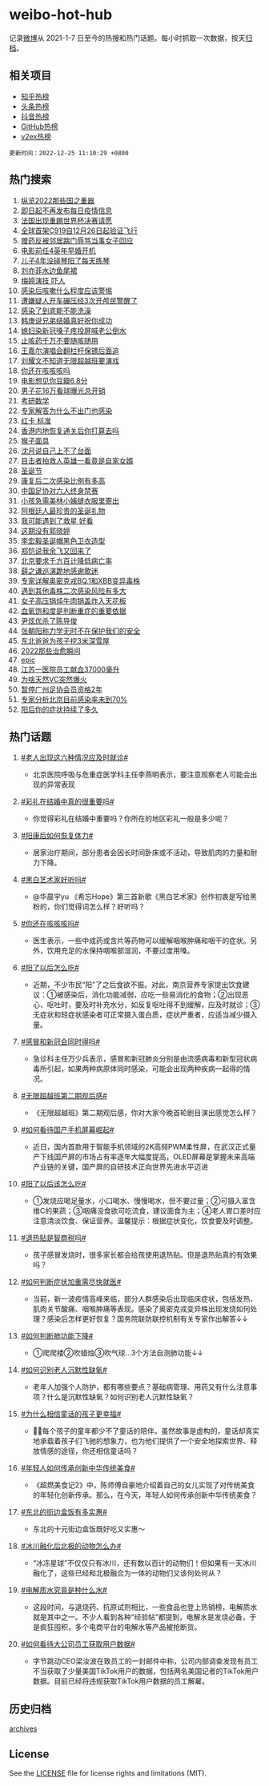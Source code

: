 # weibo-hot-hub

记录[微博](https://www.weibo.com)从 2021-1-7 日至今的热搜和热门话题。每小时抓取一次数据，按天[归档](archives)。

## 相关项目

- [知乎热榜](https://github.com/lonnyzhang423/zhihu-hot-hub)
- [头条热榜](https://github.com/lonnyzhang423/toutiao-hot-hub)
- [抖音热榜](https://github.com/lonnyzhang423/douyin-hot-hub)
- [GitHub热榜](https://github.com/lonnyzhang423/github-hot-hub)
- [v2ex热榜](https://github.com/lonnyzhang423/v2ex-hot-hub)


`更新时间：2022-12-25 11:10:29 +0800`

## 热门搜索

1. [纵览2022那些国之重器](https://m.weibo.cn/search?containerid=100103type%3D1%26t%3D10%26q%3D%23%E7%BA%B5%E8%A7%882022%E9%82%A3%E4%BA%9B%E5%9B%BD%E4%B9%8B%E9%87%8D%E5%99%A8%23&stream_entry_id=51&isnewpage=1&extparam=seat%3D1%26pos%3D0%26c_type%3D51%26filter_type%3Drealtimehot%26cate%3D10103%26dgr%3D0%26display_time%3D1671937822%26pre_seqid%3D1671937822688922129301&luicode=10000011&lfid=106003type%253D25%2526t%253D3%2526disable_hot%253D1%2526filter_type%253Drealtimehot)
1. [即日起不再发布每日疫情信息](https://m.weibo.cn/search?containerid=100103type%3D1%26t%3D10%26q%3D%23%E5%8D%B3%E6%97%A5%E8%B5%B7%E4%B8%8D%E5%86%8D%E5%8F%91%E5%B8%83%E6%AF%8F%E6%97%A5%E7%96%AB%E6%83%85%E4%BF%A1%E6%81%AF%23&stream_entry_id=31&isnewpage=1&extparam=seat%3D1%26pos%3D0%26band_rank%3D1%26flag%3D1%26dgr%3D0%26c_type%3D31%26stream_entry_id%3D31%26filter_type%3Drealtimehot%26cate%3D5001%26q%3D%2523%25E5%258D%25B3%25E6%2597%25A5%25E8%25B5%25B7%25E4%25B8%258D%25E5%2586%258D%25E5%258F%2591%25E5%25B8%2583%25E6%25AF%258F%25E6%2597%25A5%25E7%2596%25AB%25E6%2583%2585%25E4%25BF%25A1%25E6%2581%25AF%2523%26lcate%3D5001%26realpos%3D1%26display_time%3D1671937822%26pre_seqid%3D1671937822688922129301&luicode=10000011&lfid=106003type%253D25%2526t%253D3%2526disable_hot%253D1%2526filter_type%253Drealtimehot)
1. [法国出现重踢世界杯决赛请愿](https://m.weibo.cn/search?containerid=100103type%3D1%26t%3D10%26q%3D%23%E6%B3%95%E5%9B%BD%E5%87%BA%E7%8E%B0%E9%87%8D%E8%B8%A2%E4%B8%96%E7%95%8C%E6%9D%AF%E5%86%B3%E8%B5%9B%E8%AF%B7%E6%84%BF%23&stream_entry_id=31&isnewpage=1&extparam=seat%3D1%26pos%3D1%26band_rank%3D2%26flag%3D1%26dgr%3D0%26c_type%3D31%26stream_entry_id%3D31%26filter_type%3Drealtimehot%26cate%3D5001%26q%3D%2523%25E6%25B3%2595%25E5%259B%25BD%25E5%2587%25BA%25E7%258E%25B0%25E9%2587%258D%25E8%25B8%25A2%25E4%25B8%2596%25E7%2595%258C%25E6%259D%25AF%25E5%2586%25B3%25E8%25B5%259B%25E8%25AF%25B7%25E6%2584%25BF%2523%26lcate%3D5001%26realpos%3D2%26display_time%3D1671937822%26pre_seqid%3D1671937822688922129301&luicode=10000011&lfid=106003type%253D25%2526t%253D3%2526disable_hot%253D1%2526filter_type%253Drealtimehot)
1. [全球首架C919自12月26日起验证飞行](https://m.weibo.cn/search?containerid=100103type%3D1%26t%3D10%26q%3D%23%E5%85%A8%E7%90%83%E9%A6%96%E6%9E%B6C919%E8%87%AA12%E6%9C%8826%E6%97%A5%E8%B5%B7%E9%AA%8C%E8%AF%81%E9%A3%9E%E8%A1%8C%23&stream_entry_id=31&isnewpage=1&extparam=seat%3D1%26pos%3D2%26band_rank%3D3%26flag%3D0%26dgr%3D0%26c_type%3D31%26stream_entry_id%3D31%26filter_type%3Drealtimehot%26cate%3D5001%26q%3D%2523%25E5%2585%25A8%25E7%2590%2583%25E9%25A6%2596%25E6%259E%25B6C919%25E8%2587%25AA12%25E6%259C%258826%25E6%2597%25A5%25E8%25B5%25B7%25E9%25AA%258C%25E8%25AF%2581%25E9%25A3%259E%25E8%25A1%258C%2523%26lcate%3D5001%26realpos%3D3%26display_time%3D1671937822%26pre_seqid%3D1671937822688922129301&luicode=10000011&lfid=106003type%253D25%2526t%253D3%2526disable_hot%253D1%2526filter_type%253Drealtimehot)
1. [赠药反被邻居踹门辱骂当事女子回应](https://m.weibo.cn/search?containerid=100103type%3D1%26t%3D10%26q%3D%23%E8%B5%A0%E8%8D%AF%E5%8F%8D%E8%A2%AB%E9%82%BB%E5%B1%85%E8%B8%B9%E9%97%A8%E8%BE%B1%E9%AA%82%E5%BD%93%E4%BA%8B%E5%A5%B3%E5%AD%90%E5%9B%9E%E5%BA%94%23&stream_entry_id=31&isnewpage=1&extparam=seat%3D1%26pos%3D3%26band_rank%3D4%26flag%3D1%26dgr%3D0%26c_type%3D31%26stream_entry_id%3D31%26filter_type%3Drealtimehot%26cate%3D5001%26q%3D%2523%25E8%25B5%25A0%25E8%258D%25AF%25E5%258F%258D%25E8%25A2%25AB%25E9%2582%25BB%25E5%25B1%2585%25E8%25B8%25B9%25E9%2597%25A8%25E8%25BE%25B1%25E9%25AA%2582%25E5%25BD%2593%25E4%25BA%258B%25E5%25A5%25B3%25E5%25AD%2590%25E5%259B%259E%25E5%25BA%2594%2523%26lcate%3D5001%26realpos%3D4%26display_time%3D1671937822%26pre_seqid%3D1671937822688922129301&luicode=10000011&lfid=106003type%253D25%2526t%253D3%2526disable_hot%253D1%2526filter_type%253Drealtimehot)
1. [电影前任4英年早婚开机](https://m.weibo.cn/search?containerid=100103type%3D1%26t%3D10%26q%3D%23%E7%94%B5%E5%BD%B1%E5%89%8D%E4%BB%BB4%E8%8B%B1%E5%B9%B4%E6%97%A9%E5%A9%9A%E5%BC%80%E6%9C%BA%23&stream_entry_id=31&isnewpage=1&extparam=seat%3D1%26pos%3D4%26band_rank%3D5%26flag%3D1%26dgr%3D0%26c_type%3D31%26stream_entry_id%3D31%26filter_type%3Drealtimehot%26cate%3D5001%26q%3D%2523%25E7%2594%25B5%25E5%25BD%25B1%25E5%2589%258D%25E4%25BB%25BB4%25E8%258B%25B1%25E5%25B9%25B4%25E6%2597%25A9%25E5%25A9%259A%25E5%25BC%2580%25E6%259C%25BA%2523%26lcate%3D5001%26realpos%3D5%26display_time%3D1671937822%26pre_seqid%3D1671937822688922129301&luicode=10000011&lfid=106003type%253D25%2526t%253D3%2526disable_hot%253D1%2526filter_type%253Drealtimehot)
1. [儿子4年没碰琴阳了每天练琴](https://m.weibo.cn/search?containerid=100103type%3D1%26t%3D10%26q%3D%23%E5%84%BF%E5%AD%904%E5%B9%B4%E6%B2%A1%E7%A2%B0%E7%90%B4%E9%98%B3%E4%BA%86%E6%AF%8F%E5%A4%A9%E7%BB%83%E7%90%B4%23&stream_entry_id=31&isnewpage=1&extparam=seat%3D1%26pos%3D5%26band_rank%3D6%26flag%3D1%26dgr%3D0%26c_type%3D31%26stream_entry_id%3D31%26filter_type%3Drealtimehot%26cate%3D5001%26q%3D%2523%25E5%2584%25BF%25E5%25AD%25904%25E5%25B9%25B4%25E6%25B2%25A1%25E7%25A2%25B0%25E7%2590%25B4%25E9%2598%25B3%25E4%25BA%2586%25E6%25AF%258F%25E5%25A4%25A9%25E7%25BB%2583%25E7%2590%25B4%2523%26lcate%3D5001%26realpos%3D6%26display_time%3D1671937822%26pre_seqid%3D1671937822688922129301&luicode=10000011&lfid=106003type%253D25%2526t%253D3%2526disable_hot%253D1%2526filter_type%253Drealtimehot)
1. [刘亦菲水边鱼尾裙](https://m.weibo.cn/search?containerid=100103type%3D1%26t%3D10%26q%3D%23%E5%88%98%E4%BA%A6%E8%8F%B2%E6%B0%B4%E8%BE%B9%E9%B1%BC%E5%B0%BE%E8%A3%99%23&stream_entry_id=31&isnewpage=1&extparam=seat%3D1%26pos%3D6%26band_rank%3D7%26topic_ad%3D1%26dgr%3D0%26adid%3D176156%26c_type%3D31%26stream_entry_id%3D31%26filter_type%3Drealtimehot%26cate%3D5001%26q%3D%2523%25E5%2588%2598%25E4%25BA%25A6%25E8%258F%25B2%25E6%25B0%25B4%25E8%25BE%25B9%25E9%25B1%25BC%25E5%25B0%25BE%25E8%25A3%2599%2523%26lcate%3D5001%26display_time%3D1671937822%26pre_seqid%3D1671937822688922129301&luicode=10000011&lfid=106003type%253D25%2526t%253D3%2526disable_hot%253D1%2526filter_type%253Drealtimehot)
1. [梅婷演技 吓人](https://m.weibo.cn/search?containerid=100103type%3D1%26t%3D10%26q%3D%E6%A2%85%E5%A9%B7%E6%BC%94%E6%8A%80+%E5%90%93%E4%BA%BA&stream_entry_id=31&isnewpage=1&extparam=seat%3D1%26pos%3D7%26band_rank%3D7%26flag%3D0%26dgr%3D0%26c_type%3D31%26stream_entry_id%3D31%26filter_type%3Drealtimehot%26cate%3D5001%26q%3D%25E6%25A2%2585%25E5%25A9%25B7%25E6%25BC%2594%25E6%258A%2580%2520%25E5%2590%2593%25E4%25BA%25BA%26lcate%3D5001%26realpos%3D7%26display_time%3D1671937822%26pre_seqid%3D1671937822688922129301&luicode=10000011&lfid=106003type%253D25%2526t%253D3%2526disable_hot%253D1%2526filter_type%253Drealtimehot)
1. [感染后咳嗽什么程度应该警惕](https://m.weibo.cn/search?containerid=100103type%3D1%26t%3D10%26q%3D%23%E6%84%9F%E6%9F%93%E5%90%8E%E5%92%B3%E5%97%BD%E4%BB%80%E4%B9%88%E7%A8%8B%E5%BA%A6%E5%BA%94%E8%AF%A5%E8%AD%A6%E6%83%95%23&stream_entry_id=31&isnewpage=1&extparam=seat%3D1%26pos%3D8%26band_rank%3D8%26flag%3D0%26dgr%3D0%26c_type%3D31%26stream_entry_id%3D31%26filter_type%3Drealtimehot%26cate%3D5001%26q%3D%2523%25E6%2584%259F%25E6%259F%2593%25E5%2590%258E%25E5%2592%25B3%25E5%2597%25BD%25E4%25BB%2580%25E4%25B9%2588%25E7%25A8%258B%25E5%25BA%25A6%25E5%25BA%2594%25E8%25AF%25A5%25E8%25AD%25A6%25E6%2583%2595%2523%26lcate%3D5001%26realpos%3D8%26display_time%3D1671937822%26pre_seqid%3D1671937822688922129301&luicode=10000011&lfid=106003type%253D25%2526t%253D3%2526disable_hot%253D1%2526filter_type%253Drealtimehot)
1. [遭嫌疑人开车碾压经3次开颅民警醒了](https://m.weibo.cn/search?containerid=100103type%3D1%26t%3D10%26q%3D%23%E9%81%AD%E5%AB%8C%E7%96%91%E4%BA%BA%E5%BC%80%E8%BD%A6%E7%A2%BE%E5%8E%8B%E7%BB%8F3%E6%AC%A1%E5%BC%80%E9%A2%85%E6%B0%91%E8%AD%A6%E9%86%92%E4%BA%86%23&stream_entry_id=31&isnewpage=1&extparam=seat%3D1%26pos%3D9%26band_rank%3D9%26flag%3D1%26dgr%3D0%26c_type%3D31%26stream_entry_id%3D31%26filter_type%3Drealtimehot%26cate%3D5001%26q%3D%2523%25E9%2581%25AD%25E5%25AB%258C%25E7%2596%2591%25E4%25BA%25BA%25E5%25BC%2580%25E8%25BD%25A6%25E7%25A2%25BE%25E5%258E%258B%25E7%25BB%258F3%25E6%25AC%25A1%25E5%25BC%2580%25E9%25A2%2585%25E6%25B0%2591%25E8%25AD%25A6%25E9%2586%2592%25E4%25BA%2586%2523%26lcate%3D5001%26realpos%3D9%26display_time%3D1671937822%26pre_seqid%3D1671937822688922129301&luicode=10000011&lfid=106003type%253D25%2526t%253D3%2526disable_hot%253D1%2526filter_type%253Drealtimehot)
1. [感染了到底能不能洗澡](https://m.weibo.cn/search?containerid=100103type%3D1%26t%3D10%26q%3D%23%E6%84%9F%E6%9F%93%E4%BA%86%E5%88%B0%E5%BA%95%E8%83%BD%E4%B8%8D%E8%83%BD%E6%B4%97%E6%BE%A1%23&stream_entry_id=31&isnewpage=1&extparam=seat%3D1%26pos%3D10%26band_rank%3D10%26flag%3D0%26dgr%3D0%26c_type%3D31%26stream_entry_id%3D31%26filter_type%3Drealtimehot%26cate%3D5001%26q%3D%2523%25E6%2584%259F%25E6%259F%2593%25E4%25BA%2586%25E5%2588%25B0%25E5%25BA%2595%25E8%2583%25BD%25E4%25B8%258D%25E8%2583%25BD%25E6%25B4%2597%25E6%25BE%25A1%2523%26lcate%3D5001%26realpos%3D10%26display_time%3D1671937822%26pre_seqid%3D1671937822688922129301&luicode=10000011&lfid=106003type%253D25%2526t%253D3%2526disable_hot%253D1%2526filter_type%253Drealtimehot)
1. [韩庚说兄弟结婚真好祝你成功](https://m.weibo.cn/search?containerid=100103type%3D1%26t%3D10%26q%3D%23%E9%9F%A9%E5%BA%9A%E8%AF%B4%E5%85%84%E5%BC%9F%E7%BB%93%E5%A9%9A%E7%9C%9F%E5%A5%BD%E7%A5%9D%E4%BD%A0%E6%88%90%E5%8A%9F%23&stream_entry_id=31&isnewpage=1&extparam=seat%3D1%26pos%3D11%26band_rank%3D11%26flag%3D1%26dgr%3D0%26c_type%3D31%26stream_entry_id%3D31%26filter_type%3Drealtimehot%26cate%3D5001%26q%3D%2523%25E9%259F%25A9%25E5%25BA%259A%25E8%25AF%25B4%25E5%2585%2584%25E5%25BC%259F%25E7%25BB%2593%25E5%25A9%259A%25E7%259C%259F%25E5%25A5%25BD%25E7%25A5%259D%25E4%25BD%25A0%25E6%2588%2590%25E5%258A%259F%2523%26lcate%3D5001%26realpos%3D11%26display_time%3D1671937822%26pre_seqid%3D1671937822688922129301&luicode=10000011&lfid=106003type%253D25%2526t%253D3%2526disable_hot%253D1%2526filter_type%253Drealtimehot)
1. [媳妇染新冠嗓子疼投屏喊老公倒水](https://m.weibo.cn/search?containerid=100103type%3D1%26t%3D10%26q%3D%23%E5%AA%B3%E5%A6%87%E6%9F%93%E6%96%B0%E5%86%A0%E5%97%93%E5%AD%90%E7%96%BC%E6%8A%95%E5%B1%8F%E5%96%8A%E8%80%81%E5%85%AC%E5%80%92%E6%B0%B4%23&stream_entry_id=31&isnewpage=1&extparam=seat%3D1%26pos%3D12%26band_rank%3D12%26flag%3D1%26dgr%3D0%26c_type%3D31%26stream_entry_id%3D31%26filter_type%3Drealtimehot%26cate%3D5001%26q%3D%2523%25E5%25AA%25B3%25E5%25A6%2587%25E6%259F%2593%25E6%2596%25B0%25E5%2586%25A0%25E5%2597%2593%25E5%25AD%2590%25E7%2596%25BC%25E6%258A%2595%25E5%25B1%258F%25E5%2596%258A%25E8%2580%2581%25E5%2585%25AC%25E5%2580%2592%25E6%25B0%25B4%2523%26lcate%3D5001%26realpos%3D12%26display_time%3D1671937822%26pre_seqid%3D1671937822688922129301&luicode=10000011&lfid=106003type%253D25%2526t%253D3%2526disable_hot%253D1%2526filter_type%253Drealtimehot)
1. [止咳药千万不要随咳随用](https://m.weibo.cn/search?containerid=100103type%3D1%26t%3D10%26q%3D%23%E6%AD%A2%E5%92%B3%E8%8D%AF%E5%8D%83%E4%B8%87%E4%B8%8D%E8%A6%81%E9%9A%8F%E5%92%B3%E9%9A%8F%E7%94%A8%23&stream_entry_id=31&isnewpage=1&extparam=seat%3D1%26pos%3D13%26band_rank%3D13%26flag%3D1%26dgr%3D0%26c_type%3D31%26stream_entry_id%3D31%26filter_type%3Drealtimehot%26cate%3D5001%26q%3D%2523%25E6%25AD%25A2%25E5%2592%25B3%25E8%258D%25AF%25E5%258D%2583%25E4%25B8%2587%25E4%25B8%258D%25E8%25A6%2581%25E9%259A%258F%25E5%2592%25B3%25E9%259A%258F%25E7%2594%25A8%2523%26lcate%3D5001%26realpos%3D13%26display_time%3D1671937822%26pre_seqid%3D1671937822688922129301&luicode=10000011&lfid=106003type%253D25%2526t%253D3%2526disable_hot%253D1%2526filter_type%253Drealtimehot)
1. [王嘉尔演唱会翻栏杆保镖后面追](https://m.weibo.cn/search?containerid=100103type%3D1%26t%3D10%26q%3D%23%E7%8E%8B%E5%98%89%E5%B0%94%E6%BC%94%E5%94%B1%E4%BC%9A%E7%BF%BB%E6%A0%8F%E6%9D%86%E4%BF%9D%E9%95%96%E5%90%8E%E9%9D%A2%E8%BF%BD%23&stream_entry_id=31&isnewpage=1&extparam=seat%3D1%26pos%3D14%26band_rank%3D14%26flag%3D0%26dgr%3D0%26c_type%3D31%26stream_entry_id%3D31%26filter_type%3Drealtimehot%26cate%3D5001%26q%3D%2523%25E7%258E%258B%25E5%2598%2589%25E5%25B0%2594%25E6%25BC%2594%25E5%2594%25B1%25E4%25BC%259A%25E7%25BF%25BB%25E6%25A0%258F%25E6%259D%2586%25E4%25BF%259D%25E9%2595%2596%25E5%2590%258E%25E9%259D%25A2%25E8%25BF%25BD%2523%26lcate%3D5001%26realpos%3D14%26display_time%3D1671937822%26pre_seqid%3D1671937822688922129301&luicode=10000011&lfid=106003type%253D25%2526t%253D3%2526disable_hot%253D1%2526filter_type%253Drealtimehot)
1. [刘耀文不知道无限超越班要演戏](https://m.weibo.cn/search?containerid=100103type%3D1%26t%3D10%26q%3D%23%E5%88%98%E8%80%80%E6%96%87%E4%B8%8D%E7%9F%A5%E9%81%93%E6%97%A0%E9%99%90%E8%B6%85%E8%B6%8A%E7%8F%AD%E8%A6%81%E6%BC%94%E6%88%8F%23&stream_entry_id=31&isnewpage=1&extparam=seat%3D1%26pos%3D15%26band_rank%3D15%26flag%3D0%26dgr%3D0%26c_type%3D31%26stream_entry_id%3D31%26filter_type%3Drealtimehot%26cate%3D5001%26q%3D%2523%25E5%2588%2598%25E8%2580%2580%25E6%2596%2587%25E4%25B8%258D%25E7%259F%25A5%25E9%2581%2593%25E6%2597%25A0%25E9%2599%2590%25E8%25B6%2585%25E8%25B6%258A%25E7%258F%25AD%25E8%25A6%2581%25E6%25BC%2594%25E6%2588%258F%2523%26lcate%3D5001%26realpos%3D15%26display_time%3D1671937822%26pre_seqid%3D1671937822688922129301&luicode=10000011&lfid=106003type%253D25%2526t%253D3%2526disable_hot%253D1%2526filter_type%253Drealtimehot)
1. [你还在咳咳咳吗](https://m.weibo.cn/search?containerid=100103type%3D1%26t%3D10%26q%3D%23%E4%BD%A0%E8%BF%98%E5%9C%A8%E5%92%B3%E5%92%B3%E5%92%B3%E5%90%97%23&stream_entry_id=31&isnewpage=1&extparam=seat%3D1%26pos%3D16%26band_rank%3D16%26flag%3D0%26dgr%3D0%26c_type%3D31%26stream_entry_id%3D31%26filter_type%3Drealtimehot%26cate%3D5001%26q%3D%2523%25E4%25BD%25A0%25E8%25BF%2598%25E5%259C%25A8%25E5%2592%25B3%25E5%2592%25B3%25E5%2592%25B3%25E5%2590%2597%2523%26lcate%3D5001%26realpos%3D16%26display_time%3D1671937822%26pre_seqid%3D1671937822688922129301&luicode=10000011&lfid=106003type%253D25%2526t%253D3%2526disable_hot%253D1%2526filter_type%253Drealtimehot)
1. [电影想见你豆瓣6.8分](https://m.weibo.cn/search?containerid=100103type%3D1%26t%3D10%26q%3D%23%E7%94%B5%E5%BD%B1%E6%83%B3%E8%A7%81%E4%BD%A0%E8%B1%86%E7%93%A36.8%E5%88%86%23&stream_entry_id=31&isnewpage=1&extparam=seat%3D1%26pos%3D17%26band_rank%3D17%26flag%3D1%26dgr%3D0%26c_type%3D31%26stream_entry_id%3D31%26filter_type%3Drealtimehot%26cate%3D5001%26q%3D%2523%25E7%2594%25B5%25E5%25BD%25B1%25E6%2583%25B3%25E8%25A7%2581%25E4%25BD%25A0%25E8%25B1%2586%25E7%2593%25A36.8%25E5%2588%2586%2523%26lcate%3D5001%26realpos%3D17%26display_time%3D1671937822%26pre_seqid%3D1671937822688922129301&luicode=10000011&lfid=106003type%253D25%2526t%253D3%2526disable_hot%253D1%2526filter_type%253Drealtimehot)
1. [男子花16万看球曝光总开销](https://m.weibo.cn/search?containerid=100103type%3D1%26t%3D10%26q%3D%23%E7%94%B7%E5%AD%90%E8%8A%B116%E4%B8%87%E7%9C%8B%E7%90%83%E6%9B%9D%E5%85%89%E6%80%BB%E5%BC%80%E9%94%80%23&stream_entry_id=31&isnewpage=1&extparam=seat%3D1%26pos%3D18%26band_rank%3D18%26flag%3D0%26dgr%3D0%26c_type%3D31%26stream_entry_id%3D31%26filter_type%3Drealtimehot%26cate%3D5001%26q%3D%2523%25E7%2594%25B7%25E5%25AD%2590%25E8%258A%25B116%25E4%25B8%2587%25E7%259C%258B%25E7%2590%2583%25E6%259B%259D%25E5%2585%2589%25E6%2580%25BB%25E5%25BC%2580%25E9%2594%2580%2523%26lcate%3D5001%26realpos%3D18%26display_time%3D1671937822%26pre_seqid%3D1671937822688922129301&luicode=10000011&lfid=106003type%253D25%2526t%253D3%2526disable_hot%253D1%2526filter_type%253Drealtimehot)
1. [考研数学](https://m.weibo.cn/search?containerid=100103type%3D1%26t%3D10%26q%3D%23%E8%80%83%E7%A0%94%E6%95%B0%E5%AD%A6%23&stream_entry_id=31&isnewpage=1&extparam=seat%3D1%26pos%3D19%26band_rank%3D19%26flag%3D0%26dgr%3D0%26c_type%3D31%26stream_entry_id%3D31%26filter_type%3Drealtimehot%26cate%3D5001%26q%3D%2523%25E8%2580%2583%25E7%25A0%2594%25E6%2595%25B0%25E5%25AD%25A6%2523%26lcate%3D5001%26realpos%3D19%26display_time%3D1671937822%26pre_seqid%3D1671937822688922129301&luicode=10000011&lfid=106003type%253D25%2526t%253D3%2526disable_hot%253D1%2526filter_type%253Drealtimehot)
1. [专家解答为什么不出门也感染](https://m.weibo.cn/search?containerid=100103type%3D1%26t%3D10%26q%3D%23%E4%B8%93%E5%AE%B6%E8%A7%A3%E7%AD%94%E4%B8%BA%E4%BB%80%E4%B9%88%E4%B8%8D%E5%87%BA%E9%97%A8%E4%B9%9F%E6%84%9F%E6%9F%93%23&stream_entry_id=31&isnewpage=1&extparam=seat%3D1%26pos%3D20%26band_rank%3D20%26flag%3D0%26dgr%3D0%26c_type%3D31%26stream_entry_id%3D31%26filter_type%3Drealtimehot%26cate%3D5001%26q%3D%2523%25E4%25B8%2593%25E5%25AE%25B6%25E8%25A7%25A3%25E7%25AD%2594%25E4%25B8%25BA%25E4%25BB%2580%25E4%25B9%2588%25E4%25B8%258D%25E5%2587%25BA%25E9%2597%25A8%25E4%25B9%259F%25E6%2584%259F%25E6%259F%2593%2523%26lcate%3D5001%26realpos%3D20%26display_time%3D1671937822%26pre_seqid%3D1671937822688922129301&luicode=10000011&lfid=106003type%253D25%2526t%253D3%2526disable_hot%253D1%2526filter_type%253Drealtimehot)
1. [红卡 标准](https://m.weibo.cn/search?containerid=100103type%3D1%26t%3D10%26q%3D%E7%BA%A2%E5%8D%A1+%E6%A0%87%E5%87%86&stream_entry_id=31&isnewpage=1&extparam=seat%3D1%26pos%3D21%26band_rank%3D21%26flag%3D0%26dgr%3D0%26c_type%3D31%26stream_entry_id%3D31%26filter_type%3Drealtimehot%26cate%3D5001%26q%3D%25E7%25BA%25A2%25E5%258D%25A1%2520%25E6%25A0%2587%25E5%2587%2586%26lcate%3D5001%26realpos%3D21%26display_time%3D1671937822%26pre_seqid%3D1671937822688922129301&luicode=10000011&lfid=106003type%253D25%2526t%253D3%2526disable_hot%253D1%2526filter_type%253Drealtimehot)
1. [香港内地恢复通关后你打算去吗](https://m.weibo.cn/search?containerid=100103type%3D1%26t%3D10%26q%3D%23%E9%A6%99%E6%B8%AF%E5%86%85%E5%9C%B0%E6%81%A2%E5%A4%8D%E9%80%9A%E5%85%B3%E5%90%8E%E4%BD%A0%E6%89%93%E7%AE%97%E5%8E%BB%E5%90%97%23&stream_entry_id=31&isnewpage=1&extparam=seat%3D1%26pos%3D22%26band_rank%3D22%26flag%3D0%26dgr%3D0%26c_type%3D31%26stream_entry_id%3D31%26filter_type%3Drealtimehot%26cate%3D5001%26q%3D%2523%25E9%25A6%2599%25E6%25B8%25AF%25E5%2586%2585%25E5%259C%25B0%25E6%2581%25A2%25E5%25A4%258D%25E9%2580%259A%25E5%2585%25B3%25E5%2590%258E%25E4%25BD%25A0%25E6%2589%2593%25E7%25AE%2597%25E5%258E%25BB%25E5%2590%2597%2523%26lcate%3D5001%26realpos%3D22%26display_time%3D1671937822%26pre_seqid%3D1671937822688922129301&luicode=10000011&lfid=106003type%253D25%2526t%253D3%2526disable_hot%253D1%2526filter_type%253Drealtimehot)
1. [猴子面具](https://m.weibo.cn/search?containerid=100103type%3D1%26t%3D10%26q%3D%23%E7%8C%B4%E5%AD%90%E9%9D%A2%E5%85%B7%23&stream_entry_id=31&isnewpage=1&extparam=seat%3D1%26pos%3D23%26band_rank%3D23%26flag%3D1%26dgr%3D0%26c_type%3D31%26stream_entry_id%3D31%26filter_type%3Drealtimehot%26cate%3D5001%26q%3D%2523%25E7%258C%25B4%25E5%25AD%2590%25E9%259D%25A2%25E5%2585%25B7%2523%26lcate%3D5001%26realpos%3D23%26display_time%3D1671937822%26pre_seqid%3D1671937822688922129301&luicode=10000011&lfid=106003type%253D25%2526t%253D3%2526disable_hot%253D1%2526filter_type%253Drealtimehot)
1. [沈月说自己上不了台面](https://m.weibo.cn/search?containerid=100103type%3D1%26t%3D10%26q%3D%23%E6%B2%88%E6%9C%88%E8%AF%B4%E8%87%AA%E5%B7%B1%E4%B8%8A%E4%B8%8D%E4%BA%86%E5%8F%B0%E9%9D%A2%23&stream_entry_id=31&isnewpage=1&extparam=seat%3D1%26pos%3D24%26band_rank%3D24%26flag%3D0%26dgr%3D0%26c_type%3D31%26stream_entry_id%3D31%26filter_type%3Drealtimehot%26cate%3D5001%26q%3D%2523%25E6%25B2%2588%25E6%259C%2588%25E8%25AF%25B4%25E8%2587%25AA%25E5%25B7%25B1%25E4%25B8%258A%25E4%25B8%258D%25E4%25BA%2586%25E5%258F%25B0%25E9%259D%25A2%2523%26lcate%3D5001%26realpos%3D24%26display_time%3D1671937822%26pre_seqid%3D1671937822688922129301&luicode=10000011&lfid=106003type%253D25%2526t%253D3%2526disable_hot%253D1%2526filter_type%253Drealtimehot)
1. [目击者拍救人英雄一看竟是自家女婿](https://m.weibo.cn/search?containerid=100103type%3D1%26t%3D10%26q%3D%23%E7%9B%AE%E5%87%BB%E8%80%85%E6%8B%8D%E6%95%91%E4%BA%BA%E8%8B%B1%E9%9B%84%E4%B8%80%E7%9C%8B%E7%AB%9F%E6%98%AF%E8%87%AA%E5%AE%B6%E5%A5%B3%E5%A9%BF%23&stream_entry_id=31&isnewpage=1&extparam=seat%3D1%26pos%3D25%26band_rank%3D25%26flag%3D1%26dgr%3D0%26c_type%3D31%26stream_entry_id%3D31%26filter_type%3Drealtimehot%26cate%3D5001%26q%3D%2523%25E7%259B%25AE%25E5%2587%25BB%25E8%2580%2585%25E6%258B%258D%25E6%2595%2591%25E4%25BA%25BA%25E8%258B%25B1%25E9%259B%2584%25E4%25B8%2580%25E7%259C%258B%25E7%25AB%259F%25E6%2598%25AF%25E8%2587%25AA%25E5%25AE%25B6%25E5%25A5%25B3%25E5%25A9%25BF%2523%26lcate%3D5001%26realpos%3D25%26display_time%3D1671937822%26pre_seqid%3D1671937822688922129301&luicode=10000011&lfid=106003type%253D25%2526t%253D3%2526disable_hot%253D1%2526filter_type%253Drealtimehot)
1. [圣诞节](https://m.weibo.cn/search?containerid=100103type%3D1%26t%3D10%26q%3D%23%E5%9C%A3%E8%AF%9E%E8%8A%82%23&stream_entry_id=31&isnewpage=1&extparam=seat%3D1%26pos%3D26%26band_rank%3D26%26flag%3D0%26dgr%3D0%26c_type%3D31%26stream_entry_id%3D31%26filter_type%3Drealtimehot%26cate%3D5001%26q%3D%2523%25E5%259C%25A3%25E8%25AF%259E%25E8%258A%2582%2523%26lcate%3D5001%26realpos%3D26%26display_time%3D1671937822%26pre_seqid%3D1671937822688922129301&luicode=10000011&lfid=106003type%253D25%2526t%253D3%2526disable_hot%253D1%2526filter_type%253Drealtimehot)
1. [康复后二次感染比例有多高](https://m.weibo.cn/search?containerid=100103type%3D1%26t%3D10%26q%3D%23%E5%BA%B7%E5%A4%8D%E5%90%8E%E4%BA%8C%E6%AC%A1%E6%84%9F%E6%9F%93%E6%AF%94%E4%BE%8B%E6%9C%89%E5%A4%9A%E9%AB%98%23&stream_entry_id=31&isnewpage=1&extparam=seat%3D1%26pos%3D27%26band_rank%3D27%26flag%3D0%26dgr%3D0%26c_type%3D31%26stream_entry_id%3D31%26filter_type%3Drealtimehot%26cate%3D5001%26q%3D%2523%25E5%25BA%25B7%25E5%25A4%258D%25E5%2590%258E%25E4%25BA%258C%25E6%25AC%25A1%25E6%2584%259F%25E6%259F%2593%25E6%25AF%2594%25E4%25BE%258B%25E6%259C%2589%25E5%25A4%259A%25E9%25AB%2598%2523%26lcate%3D5001%26realpos%3D27%26display_time%3D1671937822%26pre_seqid%3D1671937822688922129301&luicode=10000011&lfid=106003type%253D25%2526t%253D3%2526disable_hot%253D1%2526filter_type%253Drealtimehot)
1. [中国足协对六人终身禁赛](https://m.weibo.cn/search?containerid=100103type%3D1%26t%3D10%26q%3D%23%E4%B8%AD%E5%9B%BD%E8%B6%B3%E5%8D%8F%E5%AF%B9%E5%85%AD%E4%BA%BA%E7%BB%88%E8%BA%AB%E7%A6%81%E8%B5%9B%23&stream_entry_id=31&isnewpage=1&extparam=seat%3D1%26pos%3D28%26band_rank%3D28%26flag%3D1%26dgr%3D0%26c_type%3D31%26stream_entry_id%3D31%26filter_type%3Drealtimehot%26cate%3D5001%26q%3D%2523%25E4%25B8%25AD%25E5%259B%25BD%25E8%25B6%25B3%25E5%258D%258F%25E5%25AF%25B9%25E5%2585%25AD%25E4%25BA%25BA%25E7%25BB%2588%25E8%25BA%25AB%25E7%25A6%2581%25E8%25B5%259B%2523%26lcate%3D5001%26realpos%3D28%26display_time%3D1671937822%26pre_seqid%3D1671937822688922129301&luicode=10000011&lfid=106003type%253D25%2526t%253D3%2526disable_hot%253D1%2526filter_type%253Drealtimehot)
1. [小孩急需美林小姨缝衣服里寄出](https://m.weibo.cn/search?containerid=100103type%3D1%26t%3D10%26q%3D%23%E5%B0%8F%E5%AD%A9%E6%80%A5%E9%9C%80%E7%BE%8E%E6%9E%97%E5%B0%8F%E5%A7%A8%E7%BC%9D%E8%A1%A3%E6%9C%8D%E9%87%8C%E5%AF%84%E5%87%BA%23&stream_entry_id=31&isnewpage=1&extparam=seat%3D1%26pos%3D29%26band_rank%3D29%26flag%3D0%26dgr%3D0%26c_type%3D31%26stream_entry_id%3D31%26filter_type%3Drealtimehot%26cate%3D5001%26q%3D%2523%25E5%25B0%258F%25E5%25AD%25A9%25E6%2580%25A5%25E9%259C%2580%25E7%25BE%258E%25E6%259E%2597%25E5%25B0%258F%25E5%25A7%25A8%25E7%25BC%259D%25E8%25A1%25A3%25E6%259C%258D%25E9%2587%258C%25E5%25AF%2584%25E5%2587%25BA%2523%26lcate%3D5001%26realpos%3D29%26display_time%3D1671937822%26pre_seqid%3D1671937822688922129301&luicode=10000011&lfid=106003type%253D25%2526t%253D3%2526disable_hot%253D1%2526filter_type%253Drealtimehot)
1. [阿根廷人最珍贵的圣诞礼物](https://m.weibo.cn/search?containerid=100103type%3D1%26t%3D10%26q%3D%23%E9%98%BF%E6%A0%B9%E5%BB%B7%E4%BA%BA%E6%9C%80%E7%8F%8D%E8%B4%B5%E7%9A%84%E5%9C%A3%E8%AF%9E%E7%A4%BC%E7%89%A9%23&stream_entry_id=31&isnewpage=1&extparam=seat%3D1%26pos%3D30%26band_rank%3D30%26flag%3D1%26dgr%3D0%26c_type%3D31%26stream_entry_id%3D31%26filter_type%3Drealtimehot%26cate%3D5001%26q%3D%2523%25E9%2598%25BF%25E6%25A0%25B9%25E5%25BB%25B7%25E4%25BA%25BA%25E6%259C%2580%25E7%258F%258D%25E8%25B4%25B5%25E7%259A%2584%25E5%259C%25A3%25E8%25AF%259E%25E7%25A4%25BC%25E7%2589%25A9%2523%26lcate%3D5001%26realpos%3D30%26display_time%3D1671937822%26pre_seqid%3D1671937822688922129301&luicode=10000011&lfid=106003type%253D25%2526t%253D3%2526disable_hot%253D1%2526filter_type%253Drealtimehot)
1. [我可能遇到了救星 好看](https://m.weibo.cn/search?containerid=100103type%3D1%26t%3D10%26q%3D%E6%88%91%E5%8F%AF%E8%83%BD%E9%81%87%E5%88%B0%E4%BA%86%E6%95%91%E6%98%9F+%E5%A5%BD%E7%9C%8B&stream_entry_id=31&isnewpage=1&extparam=seat%3D1%26pos%3D31%26band_rank%3D31%26flag%3D1%26dgr%3D0%26c_type%3D31%26stream_entry_id%3D31%26filter_type%3Drealtimehot%26cate%3D5001%26q%3D%25E6%2588%2591%25E5%258F%25AF%25E8%2583%25BD%25E9%2581%2587%25E5%2588%25B0%25E4%25BA%2586%25E6%2595%2591%25E6%2598%259F%2520%25E5%25A5%25BD%25E7%259C%258B%26lcate%3D5001%26realpos%3D31%26display_time%3D1671937822%26pre_seqid%3D1671937822688922129301&luicode=10000011&lfid=106003type%253D25%2526t%253D3%2526disable_hot%253D1%2526filter_type%253Drealtimehot)
1. [这期没有郭晓婷](https://m.weibo.cn/search?containerid=100103type%3D1%26t%3D10%26q%3D%E8%BF%99%E6%9C%9F%E6%B2%A1%E6%9C%89%E9%83%AD%E6%99%93%E5%A9%B7&stream_entry_id=31&isnewpage=1&extparam=seat%3D1%26pos%3D32%26band_rank%3D32%26flag%3D0%26dgr%3D0%26c_type%3D31%26stream_entry_id%3D31%26filter_type%3Drealtimehot%26cate%3D5001%26q%3D%25E8%25BF%2599%25E6%259C%259F%25E6%25B2%25A1%25E6%259C%2589%25E9%2583%25AD%25E6%2599%2593%25E5%25A9%25B7%26lcate%3D5001%26realpos%3D32%26display_time%3D1671937822%26pre_seqid%3D1671937822688922129301&luicode=10000011&lfid=106003type%253D25%2526t%253D3%2526disable_hot%253D1%2526filter_type%253Drealtimehot)
1. [李宏毅圣诞帽黑色卫衣造型](https://m.weibo.cn/search?containerid=100103type%3D1%26t%3D10%26q%3D%23%E6%9D%8E%E5%AE%8F%E6%AF%85%E5%9C%A3%E8%AF%9E%E5%B8%BD%E9%BB%91%E8%89%B2%E5%8D%AB%E8%A1%A3%E9%80%A0%E5%9E%8B%23&stream_entry_id=31&isnewpage=1&extparam=seat%3D1%26pos%3D33%26band_rank%3D33%26flag%3D1%26dgr%3D0%26c_type%3D31%26stream_entry_id%3D31%26filter_type%3Drealtimehot%26cate%3D5001%26q%3D%2523%25E6%259D%258E%25E5%25AE%258F%25E6%25AF%2585%25E5%259C%25A3%25E8%25AF%259E%25E5%25B8%25BD%25E9%25BB%2591%25E8%2589%25B2%25E5%258D%25AB%25E8%25A1%25A3%25E9%2580%25A0%25E5%259E%258B%2523%26lcate%3D5001%26realpos%3D33%26display_time%3D1671937822%26pre_seqid%3D1671937822688922129301&luicode=10000011&lfid=106003type%253D25%2526t%253D3%2526disable_hot%253D1%2526filter_type%253Drealtimehot)
1. [郑恺说我余飞又回来了](https://m.weibo.cn/search?containerid=100103type%3D1%26t%3D10%26q%3D%23%E9%83%91%E6%81%BA%E8%AF%B4%E6%88%91%E4%BD%99%E9%A3%9E%E5%8F%88%E5%9B%9E%E6%9D%A5%E4%BA%86%23&stream_entry_id=31&isnewpage=1&extparam=seat%3D1%26pos%3D34%26band_rank%3D34%26flag%3D1%26dgr%3D0%26c_type%3D31%26stream_entry_id%3D31%26filter_type%3Drealtimehot%26cate%3D5001%26q%3D%2523%25E9%2583%2591%25E6%2581%25BA%25E8%25AF%25B4%25E6%2588%2591%25E4%25BD%2599%25E9%25A3%259E%25E5%258F%2588%25E5%259B%259E%25E6%259D%25A5%25E4%25BA%2586%2523%26lcate%3D5001%26realpos%3D34%26display_time%3D1671937822%26pre_seqid%3D1671937822688922129301&luicode=10000011&lfid=106003type%253D25%2526t%253D3%2526disable_hot%253D1%2526filter_type%253Drealtimehot)
1. [北京要求千方百计降低病亡率](https://m.weibo.cn/search?containerid=100103type%3D1%26t%3D10%26q%3D%23%E5%8C%97%E4%BA%AC%E8%A6%81%E6%B1%82%E5%8D%83%E6%96%B9%E7%99%BE%E8%AE%A1%E9%99%8D%E4%BD%8E%E7%97%85%E4%BA%A1%E7%8E%87%23&stream_entry_id=31&isnewpage=1&extparam=seat%3D1%26pos%3D35%26band_rank%3D35%26flag%3D0%26dgr%3D0%26c_type%3D31%26stream_entry_id%3D31%26filter_type%3Drealtimehot%26cate%3D5001%26q%3D%2523%25E5%258C%2597%25E4%25BA%25AC%25E8%25A6%2581%25E6%25B1%2582%25E5%258D%2583%25E6%2596%25B9%25E7%2599%25BE%25E8%25AE%25A1%25E9%2599%258D%25E4%25BD%258E%25E7%2597%2585%25E4%25BA%25A1%25E7%258E%2587%2523%26lcate%3D5001%26realpos%3D35%26display_time%3D1671937822%26pre_seqid%3D1671937822688922129301&luicode=10000011&lfid=106003type%253D25%2526t%253D3%2526disable_hot%253D1%2526filter_type%253Drealtimehot)
1. [薛之谦巡演跪地感谢歌迷](https://m.weibo.cn/search?containerid=100103type%3D1%26t%3D10%26q%3D%23%E8%96%9B%E4%B9%8B%E8%B0%A6%E5%B7%A1%E6%BC%94%E8%B7%AA%E5%9C%B0%E6%84%9F%E8%B0%A2%E6%AD%8C%E8%BF%B7%23&stream_entry_id=31&isnewpage=1&extparam=seat%3D1%26pos%3D36%26band_rank%3D36%26flag%3D0%26dgr%3D0%26c_type%3D31%26stream_entry_id%3D31%26filter_type%3Drealtimehot%26cate%3D5001%26q%3D%2523%25E8%2596%259B%25E4%25B9%258B%25E8%25B0%25A6%25E5%25B7%25A1%25E6%25BC%2594%25E8%25B7%25AA%25E5%259C%25B0%25E6%2584%259F%25E8%25B0%25A2%25E6%25AD%258C%25E8%25BF%25B7%2523%26lcate%3D5001%26realpos%3D36%26display_time%3D1671937822%26pre_seqid%3D1671937822688922129301&luicode=10000011&lfid=106003type%253D25%2526t%253D3%2526disable_hot%253D1%2526filter_type%253Drealtimehot)
1. [专家详解奥密克戎BQ.1和XBB变异毒株](https://m.weibo.cn/search?containerid=100103type%3D1%26t%3D10%26q%3D%23%E4%B8%93%E5%AE%B6%E8%AF%A6%E8%A7%A3%E5%A5%A5%E5%AF%86%E5%85%8B%E6%88%8EBQ.1%E5%92%8CXBB%E5%8F%98%E5%BC%82%E6%AF%92%E6%A0%AA%23&stream_entry_id=31&isnewpage=1&extparam=seat%3D1%26pos%3D37%26band_rank%3D37%26flag%3D0%26dgr%3D0%26c_type%3D31%26stream_entry_id%3D31%26filter_type%3Drealtimehot%26cate%3D5001%26q%3D%2523%25E4%25B8%2593%25E5%25AE%25B6%25E8%25AF%25A6%25E8%25A7%25A3%25E5%25A5%25A5%25E5%25AF%2586%25E5%2585%258B%25E6%2588%258EBQ.1%25E5%2592%258CXBB%25E5%258F%2598%25E5%25BC%2582%25E6%25AF%2592%25E6%25A0%25AA%2523%26lcate%3D5001%26realpos%3D37%26display_time%3D1671937822%26pre_seqid%3D1671937822688922129301&luicode=10000011&lfid=106003type%253D25%2526t%253D3%2526disable_hot%253D1%2526filter_type%253Drealtimehot)
1. [遇到其他毒株二次感染风险有多大](https://m.weibo.cn/search?containerid=100103type%3D1%26t%3D10%26q%3D%23%E9%81%87%E5%88%B0%E5%85%B6%E4%BB%96%E6%AF%92%E6%A0%AA%E4%BA%8C%E6%AC%A1%E6%84%9F%E6%9F%93%E9%A3%8E%E9%99%A9%E6%9C%89%E5%A4%9A%E5%A4%A7%23&stream_entry_id=31&isnewpage=1&extparam=seat%3D1%26pos%3D38%26band_rank%3D38%26flag%3D1%26dgr%3D0%26c_type%3D31%26stream_entry_id%3D31%26filter_type%3Drealtimehot%26cate%3D5001%26q%3D%2523%25E9%2581%2587%25E5%2588%25B0%25E5%2585%25B6%25E4%25BB%2596%25E6%25AF%2592%25E6%25A0%25AA%25E4%25BA%258C%25E6%25AC%25A1%25E6%2584%259F%25E6%259F%2593%25E9%25A3%258E%25E9%2599%25A9%25E6%259C%2589%25E5%25A4%259A%25E5%25A4%25A7%2523%26lcate%3D5001%26realpos%3D38%26display_time%3D1671937822%26pre_seqid%3D1671937822688922129301&luicode=10000011&lfid=106003type%253D25%2526t%253D3%2526disable_hot%253D1%2526filter_type%253Drealtimehot)
1. [女子高压锅炖牛肉锅盖炸入天花板](https://m.weibo.cn/search?containerid=100103type%3D1%26t%3D10%26q%3D%23%E5%A5%B3%E5%AD%90%E9%AB%98%E5%8E%8B%E9%94%85%E7%82%96%E7%89%9B%E8%82%89%E9%94%85%E7%9B%96%E7%82%B8%E5%85%A5%E5%A4%A9%E8%8A%B1%E6%9D%BF%23&stream_entry_id=31&isnewpage=1&extparam=seat%3D1%26pos%3D39%26band_rank%3D39%26flag%3D0%26dgr%3D0%26c_type%3D31%26stream_entry_id%3D31%26filter_type%3Drealtimehot%26cate%3D5001%26q%3D%2523%25E5%25A5%25B3%25E5%25AD%2590%25E9%25AB%2598%25E5%258E%258B%25E9%2594%2585%25E7%2582%2596%25E7%2589%259B%25E8%2582%2589%25E9%2594%2585%25E7%259B%2596%25E7%2582%25B8%25E5%2585%25A5%25E5%25A4%25A9%25E8%258A%25B1%25E6%259D%25BF%2523%26lcate%3D5001%26realpos%3D39%26display_time%3D1671937822%26pre_seqid%3D1671937822688922129301&luicode=10000011&lfid=106003type%253D25%2526t%253D3%2526disable_hot%253D1%2526filter_type%253Drealtimehot)
1. [血氧饱和度是判断重症的重要依据](https://m.weibo.cn/search?containerid=100103type%3D1%26t%3D10%26q%3D%23%E8%A1%80%E6%B0%A7%E9%A5%B1%E5%92%8C%E5%BA%A6%E6%98%AF%E5%88%A4%E6%96%AD%E9%87%8D%E7%97%87%E7%9A%84%E9%87%8D%E8%A6%81%E4%BE%9D%E6%8D%AE%23&stream_entry_id=31&isnewpage=1&extparam=seat%3D1%26pos%3D40%26band_rank%3D40%26flag%3D0%26dgr%3D0%26c_type%3D31%26stream_entry_id%3D31%26filter_type%3Drealtimehot%26cate%3D5001%26q%3D%2523%25E8%25A1%2580%25E6%25B0%25A7%25E9%25A5%25B1%25E5%2592%258C%25E5%25BA%25A6%25E6%2598%25AF%25E5%2588%25A4%25E6%2596%25AD%25E9%2587%258D%25E7%2597%2587%25E7%259A%2584%25E9%2587%258D%25E8%25A6%2581%25E4%25BE%259D%25E6%258D%25AE%2523%26lcate%3D5001%26realpos%3D40%26display_time%3D1671937822%26pre_seqid%3D1671937822688922129301&luicode=10000011&lfid=106003type%253D25%2526t%253D3%2526disable_hot%253D1%2526filter_type%253Drealtimehot)
1. [尹炫优杀了陈导俊](https://m.weibo.cn/search?containerid=100103type%3D1%26t%3D10%26q%3D%23%E5%B0%B9%E7%82%AB%E4%BC%98%E6%9D%80%E4%BA%86%E9%99%88%E5%AF%BC%E4%BF%8A%23&stream_entry_id=31&isnewpage=1&extparam=seat%3D1%26pos%3D41%26band_rank%3D41%26flag%3D0%26dgr%3D0%26c_type%3D31%26stream_entry_id%3D31%26filter_type%3Drealtimehot%26cate%3D5001%26q%3D%2523%25E5%25B0%25B9%25E7%2582%25AB%25E4%25BC%2598%25E6%259D%2580%25E4%25BA%2586%25E9%2599%2588%25E5%25AF%25BC%25E4%25BF%258A%2523%26lcate%3D5001%26realpos%3D41%26display_time%3D1671937822%26pre_seqid%3D1671937822688922129301&luicode=10000011&lfid=106003type%253D25%2526t%253D3%2526disable_hot%253D1%2526filter_type%253Drealtimehot)
1. [张朝阳称力学无时不在保护我们的安全](https://m.weibo.cn/search?containerid=100103type%3D1%26t%3D10%26q%3D%23%E5%BC%A0%E6%9C%9D%E9%98%B3%E7%A7%B0%E5%8A%9B%E5%AD%A6%E6%97%A0%E6%97%B6%E4%B8%8D%E5%9C%A8%E4%BF%9D%E6%8A%A4%E6%88%91%E4%BB%AC%E7%9A%84%E5%AE%89%E5%85%A8%23&stream_entry_id=31&isnewpage=1&extparam=seat%3D1%26pos%3D42%26band_rank%3D42%26flag%3D1%26dgr%3D0%26c_type%3D31%26stream_entry_id%3D31%26filter_type%3Drealtimehot%26cate%3D5001%26q%3D%2523%25E5%25BC%25A0%25E6%259C%259D%25E9%2598%25B3%25E7%25A7%25B0%25E5%258A%259B%25E5%25AD%25A6%25E6%2597%25A0%25E6%2597%25B6%25E4%25B8%258D%25E5%259C%25A8%25E4%25BF%259D%25E6%258A%25A4%25E6%2588%2591%25E4%25BB%25AC%25E7%259A%2584%25E5%25AE%2589%25E5%2585%25A8%2523%26lcate%3D5001%26realpos%3D42%26display_time%3D1671937822%26pre_seqid%3D1671937822688922129301&luicode=10000011&lfid=106003type%253D25%2526t%253D3%2526disable_hot%253D1%2526filter_type%253Drealtimehot)
1. [东北爸爸为孩子挖3米深雪屋](https://m.weibo.cn/search?containerid=100103type%3D1%26t%3D10%26q%3D%23%E4%B8%9C%E5%8C%97%E7%88%B8%E7%88%B8%E4%B8%BA%E5%AD%A9%E5%AD%90%E6%8C%963%E7%B1%B3%E6%B7%B1%E9%9B%AA%E5%B1%8B%23&stream_entry_id=31&isnewpage=1&extparam=seat%3D1%26pos%3D43%26band_rank%3D43%26flag%3D1%26dgr%3D0%26c_type%3D31%26stream_entry_id%3D31%26filter_type%3Drealtimehot%26cate%3D5001%26q%3D%2523%25E4%25B8%259C%25E5%258C%2597%25E7%2588%25B8%25E7%2588%25B8%25E4%25B8%25BA%25E5%25AD%25A9%25E5%25AD%2590%25E6%258C%25963%25E7%25B1%25B3%25E6%25B7%25B1%25E9%259B%25AA%25E5%25B1%258B%2523%26lcate%3D5001%26realpos%3D43%26display_time%3D1671937822%26pre_seqid%3D1671937822688922129301&luicode=10000011&lfid=106003type%253D25%2526t%253D3%2526disable_hot%253D1%2526filter_type%253Drealtimehot)
1. [2022那些治愈瞬间](https://m.weibo.cn/search?containerid=100103type%3D1%26t%3D10%26q%3D%232022%E9%82%A3%E4%BA%9B%E6%B2%BB%E6%84%88%E7%9E%AC%E9%97%B4%23&stream_entry_id=31&isnewpage=1&extparam=seat%3D1%26pos%3D44%26band_rank%3D44%26flag%3D1%26dgr%3D0%26c_type%3D31%26stream_entry_id%3D31%26filter_type%3Drealtimehot%26cate%3D5001%26q%3D%25232022%25E9%2582%25A3%25E4%25BA%259B%25E6%25B2%25BB%25E6%2584%2588%25E7%259E%25AC%25E9%2597%25B4%2523%26lcate%3D5001%26realpos%3D44%26display_time%3D1671937822%26pre_seqid%3D1671937822688922129301&luicode=10000011&lfid=106003type%253D25%2526t%253D3%2526disable_hot%253D1%2526filter_type%253Drealtimehot)
1. [epic](https://m.weibo.cn/search?containerid=100103type%3D1%26t%3D10%26q%3Depic&stream_entry_id=31&isnewpage=1&extparam=seat%3D1%26pos%3D45%26band_rank%3D45%26flag%3D0%26dgr%3D0%26c_type%3D31%26stream_entry_id%3D31%26filter_type%3Drealtimehot%26cate%3D5001%26q%3Depic%26lcate%3D5001%26realpos%3D45%26display_time%3D1671937822%26pre_seqid%3D1671937822688922129301&luicode=10000011&lfid=106003type%253D25%2526t%253D3%2526disable_hot%253D1%2526filter_type%253Drealtimehot)
1. [江苏一医院员工献血37000毫升](https://m.weibo.cn/search?containerid=100103type%3D1%26t%3D10%26q%3D%23%E6%B1%9F%E8%8B%8F%E4%B8%80%E5%8C%BB%E9%99%A2%E5%91%98%E5%B7%A5%E7%8C%AE%E8%A1%8037000%E6%AF%AB%E5%8D%87%23&stream_entry_id=31&isnewpage=1&extparam=seat%3D1%26pos%3D46%26band_rank%3D46%26flag%3D1%26dgr%3D0%26c_type%3D31%26stream_entry_id%3D31%26filter_type%3Drealtimehot%26cate%3D5001%26q%3D%2523%25E6%25B1%259F%25E8%258B%258F%25E4%25B8%2580%25E5%258C%25BB%25E9%2599%25A2%25E5%2591%2598%25E5%25B7%25A5%25E7%258C%25AE%25E8%25A1%258037000%25E6%25AF%25AB%25E5%258D%2587%2523%26lcate%3D5001%26realpos%3D46%26display_time%3D1671937822%26pre_seqid%3D1671937822688922129301&luicode=10000011&lfid=106003type%253D25%2526t%253D3%2526disable_hot%253D1%2526filter_type%253Drealtimehot)
1. [为啥天然VC突然爆火](https://m.weibo.cn/search?containerid=100103type%3D1%26t%3D10%26q%3D%23%E4%B8%BA%E5%95%A5%E5%A4%A9%E7%84%B6VC%E7%AA%81%E7%84%B6%E7%88%86%E7%81%AB%23&stream_entry_id=31&isnewpage=1&extparam=seat%3D1%26pos%3D47%26band_rank%3D47%26flag%3D1%26dgr%3D0%26c_type%3D31%26stream_entry_id%3D31%26filter_type%3Drealtimehot%26cate%3D5001%26q%3D%2523%25E4%25B8%25BA%25E5%2595%25A5%25E5%25A4%25A9%25E7%2584%25B6VC%25E7%25AA%2581%25E7%2584%25B6%25E7%2588%2586%25E7%2581%25AB%2523%26lcate%3D5001%26realpos%3D47%26display_time%3D1671937822%26pre_seqid%3D1671937822688922129301&luicode=10000011&lfid=106003type%253D25%2526t%253D3%2526disable_hot%253D1%2526filter_type%253Drealtimehot)
1. [暂停广州足协会员资格2年](https://m.weibo.cn/search?containerid=100103type%3D1%26t%3D10%26q%3D%23%E6%9A%82%E5%81%9C%E5%B9%BF%E5%B7%9E%E8%B6%B3%E5%8D%8F%E4%BC%9A%E5%91%98%E8%B5%84%E6%A0%BC2%E5%B9%B4%23&stream_entry_id=31&isnewpage=1&extparam=seat%3D1%26pos%3D48%26band_rank%3D48%26flag%3D1%26dgr%3D0%26c_type%3D31%26stream_entry_id%3D31%26filter_type%3Drealtimehot%26cate%3D5001%26q%3D%2523%25E6%259A%2582%25E5%2581%259C%25E5%25B9%25BF%25E5%25B7%259E%25E8%25B6%25B3%25E5%258D%258F%25E4%25BC%259A%25E5%2591%2598%25E8%25B5%2584%25E6%25A0%25BC2%25E5%25B9%25B4%2523%26lcate%3D5001%26realpos%3D48%26display_time%3D1671937822%26pre_seqid%3D1671937822688922129301&luicode=10000011&lfid=106003type%253D25%2526t%253D3%2526disable_hot%253D1%2526filter_type%253Drealtimehot)
1. [专家分析北京目前感染率未到70%](https://m.weibo.cn/search?containerid=100103type%3D1%26t%3D10%26q%3D%23%E4%B8%93%E5%AE%B6%E5%88%86%E6%9E%90%E5%8C%97%E4%BA%AC%E7%9B%AE%E5%89%8D%E6%84%9F%E6%9F%93%E7%8E%87%E6%9C%AA%E5%88%B070%25%23&stream_entry_id=31&isnewpage=1&extparam=seat%3D1%26pos%3D49%26band_rank%3D49%26flag%3D0%26dgr%3D0%26c_type%3D31%26stream_entry_id%3D31%26filter_type%3Drealtimehot%26cate%3D5001%26q%3D%2523%25E4%25B8%2593%25E5%25AE%25B6%25E5%2588%2586%25E6%259E%2590%25E5%258C%2597%25E4%25BA%25AC%25E7%259B%25AE%25E5%2589%258D%25E6%2584%259F%25E6%259F%2593%25E7%258E%2587%25E6%259C%25AA%25E5%2588%25B070%2525%2523%26lcate%3D5001%26realpos%3D49%26display_time%3D1671937822%26pre_seqid%3D1671937822688922129301&luicode=10000011&lfid=106003type%253D25%2526t%253D3%2526disable_hot%253D1%2526filter_type%253Drealtimehot)
1. [阳后你的症状持续了多久](https://m.weibo.cn/search?containerid=100103type%3D1%26t%3D10%26q%3D%23%E9%98%B3%E5%90%8E%E4%BD%A0%E7%9A%84%E7%97%87%E7%8A%B6%E6%8C%81%E7%BB%AD%E4%BA%86%E5%A4%9A%E4%B9%85%23&stream_entry_id=31&isnewpage=1&extparam=seat%3D1%26pos%3D50%26band_rank%3D50%26flag%3D0%26dgr%3D0%26c_type%3D31%26stream_entry_id%3D31%26filter_type%3Drealtimehot%26cate%3D5001%26q%3D%2523%25E9%2598%25B3%25E5%2590%258E%25E4%25BD%25A0%25E7%259A%2584%25E7%2597%2587%25E7%258A%25B6%25E6%258C%2581%25E7%25BB%25AD%25E4%25BA%2586%25E5%25A4%259A%25E4%25B9%2585%2523%26lcate%3D5001%26realpos%3D50%26display_time%3D1671937822%26pre_seqid%3D1671937822688922129301&luicode=10000011&lfid=106003type%253D25%2526t%253D3%2526disable_hot%253D1%2526filter_type%253Drealtimehot)

## 热门话题

1. [#老人出现这六种情况应及时就诊#](https://m.weibo.cn/search?containerid=231522type%3D1%26t%3D10%26q%3D%23%E8%80%81%E4%BA%BA%E5%87%BA%E7%8E%B0%E8%BF%99%E5%85%AD%E7%A7%8D%E6%83%85%E5%86%B5%E5%BA%94%E5%8F%8A%E6%97%B6%E5%B0%B1%E8%AF%8A%23&stream_entry_id=128&isnewpage=1&extparam=seat%3D1%26lcate%3D5004%26dgr%3D0%26cate%3D5004%26unitid%3D1671799334418%26pos%3D1-0-0%26c_type%3D128%26display_time%3D1671937829%26pre_seqid%3D167193782922406108275&luicode=10000011&lfid=231648_-_4)
    - 北京医院呼吸与危重症医学科主任李燕明表示，要注意观察老人可能会出现的异常表现

1. [#彩礼在结婚中真的很重要吗#](https://m.weibo.cn/search?containerid=231522type%3D1%26t%3D10%26q%3D%23%E5%BD%A9%E7%A4%BC%E5%9C%A8%E7%BB%93%E5%A9%9A%E4%B8%AD%E7%9C%9F%E7%9A%84%E5%BE%88%E9%87%8D%E8%A6%81%E5%90%97%23&stream_entry_id=128&isnewpage=1&extparam=seat%3D1%26lcate%3D5004%26dgr%3D0%26cate%3D5004%26unitid%3D1671794229419%26pos%3D1-0-1%26c_type%3D128%26display_time%3D1671937829%26pre_seqid%3D167193782922406108275&luicode=10000011&lfid=231648_-_4)
    - 你觉得彩礼在结婚中重要吗？你所在的地区彩礼一般是多少呢？

1. [#阳康后如何恢复体力#](https://m.weibo.cn/search?containerid=231522type%3D1%26t%3D10%26q%3D%23%E9%98%B3%E5%BA%B7%E5%90%8E%E5%A6%82%E4%BD%95%E6%81%A2%E5%A4%8D%E4%BD%93%E5%8A%9B%23&stream_entry_id=128&isnewpage=1&extparam=seat%3D1%26lcate%3D5004%26dgr%3D0%26cate%3D5004%26unitid%3D1671766308016%26pos%3D1-0-2%26c_type%3D128%26display_time%3D1671937829%26pre_seqid%3D167193782922406108275&luicode=10000011&lfid=231648_-_4)
    - 居家治疗期间，部分患者会因长时间卧床或不活动，导致肌肉的力量和耐力下降。

1. [#黑白艺术家好听吗#](https://m.weibo.cn/search?containerid=231522type%3D1%26t%3D10%26q%3D%23%E9%BB%91%E7%99%BD%E8%89%BA%E6%9C%AF%E5%AE%B6%E5%A5%BD%E5%90%AC%E5%90%97%23&stream_entry_id=128&isnewpage=1&extparam=seat%3D1%26lcate%3D5004%26dgr%3D0%26cate%3D5004%26unitid%3D1671889625461%26pos%3D1-0-3%26c_type%3D128%26display_time%3D1671937829%26pre_seqid%3D167193782922406108275&luicode=10000011&lfid=231648_-_4)
    - @华晨宇yu 《希忘Hope》第三首新歌《黑白艺术家》创作初衷是写给黑粉的，你们觉得词怎么样？好听吗？

1. [#你还在咳咳咳吗#](https://m.weibo.cn/search?containerid=231522type%3D1%26t%3D10%26q%3D%23%E4%BD%A0%E8%BF%98%E5%9C%A8%E5%92%B3%E5%92%B3%E5%92%B3%E5%90%97%23&stream_entry_id=128&isnewpage=1&extparam=seat%3D1%26lcate%3D5004%26dgr%3D0%26cate%3D5004%26unitid%3D1671930994572%26pos%3D1-0-4%26c_type%3D128%26display_time%3D1671937829%26pre_seqid%3D167193782922406108275&luicode=10000011&lfid=231648_-_4)
    - 医生表示，一些中成药或含片等药物可以缓解咽喉肿痛和咽干的症状。另外，饮用充足的水保持咽喉部湿润，不要过度用嗓。

1. [#阳了以后怎么吃#](https://m.weibo.cn/search?containerid=231522type%3D1%26t%3D10%26q%3D%23%E9%98%B3%E4%BA%86%E4%BB%A5%E5%90%8E%E6%80%8E%E4%B9%88%E5%90%83%23&stream_entry_id=128&isnewpage=1&extparam=seat%3D1%26lcate%3D5004%26dgr%3D0%26cate%3D5004%26unitid%3D1671926792876%26pos%3D1-0-5%26c_type%3D128%26display_time%3D1671937829%26pre_seqid%3D167193782922406108275&luicode=10000011&lfid=231648_-_4)
    - 近期，不少市民“阳”了之后食欲不振。对此，南京营养专家提出饮食建议：①被感染后，消化功能减弱，应吃一些易消化的食物；②出现恶心、呕吐时，要及时补充水分，如反复呕吐得不到缓解，应及时就诊；③无症状和轻症状感染者可正常摄入蛋白质，症状严重者，应适当减少摄入量。

1. [#感冒和新冠会同时得吗#](https://m.weibo.cn/search?containerid=231522type%3D1%26t%3D10%26q%3D%23%E6%84%9F%E5%86%92%E5%92%8C%E6%96%B0%E5%86%A0%E4%BC%9A%E5%90%8C%E6%97%B6%E5%BE%97%E5%90%97%23&stream_entry_id=128&isnewpage=1&extparam=seat%3D1%26lcate%3D5004%26dgr%3D0%26cate%3D5004%26unitid%3D1671801424159%26pos%3D1-0-6%26c_type%3D128%26display_time%3D1671937829%26pre_seqid%3D167193782922406108275&luicode=10000011&lfid=231648_-_4)
    - 急诊科主任万少兵表示，感冒和新冠肺炎分别是由流感病毒和新型冠状病毒所引起，如果两种病原体同时感染，可能会出现两种疾病一起得的情况。

1. [#无限超越班第二期观后感#](https://m.weibo.cn/search?containerid=231522type%3D1%26t%3D10%26q%3D%23%E6%97%A0%E9%99%90%E8%B6%85%E8%B6%8A%E7%8F%AD%E7%AC%AC%E4%BA%8C%E6%9C%9F%E8%A7%82%E5%90%8E%E6%84%9F%23&stream_entry_id=128&isnewpage=1&extparam=seat%3D1%26lcate%3D5004%26dgr%3D0%26cate%3D5004%26unitid%3D1671931596299%26pos%3D1-0-7%26c_type%3D128%26display_time%3D1671937829%26pre_seqid%3D167193782922406108275&luicode=10000011&lfid=231648_-_4)
    - 《无限超越班》第二期观后感，你对大家今晚首轮剧目演出感觉怎么样？ ​

1. [#如何看待国产手机屏幕崛起#](https://m.weibo.cn/search?containerid=231522type%3D1%26t%3D10%26q%3D%23%E5%A6%82%E4%BD%95%E7%9C%8B%E5%BE%85%E5%9B%BD%E4%BA%A7%E6%89%8B%E6%9C%BA%E5%B1%8F%E5%B9%95%E5%B4%9B%E8%B5%B7%23&stream_entry_id=128&isnewpage=1&extparam=seat%3D1%26lcate%3D5004%26dgr%3D0%26cate%3D5004%26unitid%3D1671861406473%26pos%3D1-0-8%26c_type%3D128%26display_time%3D1671937829%26pre_seqid%3D167193782922406108275&luicode=10000011&lfid=231648_-_4)
    - 近日，国内首款用于智能手机领域的2K高频PWM柔性屏，在武汉正式量产下线国产屏的市场占有率逐年大幅度提高，OLED屏幕是掌握未来高端产业链的关键，国产屏的自研技术正向世界先进水平迈进

1. [#阳了以后该怎么吃#](https://m.weibo.cn/search?containerid=231522type%3D1%26t%3D10%26q%3D%23%E9%98%B3%E4%BA%86%E4%BB%A5%E5%90%8E%E8%AF%A5%E6%80%8E%E4%B9%88%E5%90%83%23&stream_entry_id=128&isnewpage=1&extparam=seat%3D1%26lcate%3D5004%26dgr%3D0%26cate%3D5004%26unitid%3D1671926795462%26pos%3D1-0-9%26c_type%3D128%26display_time%3D1671937829%26pre_seqid%3D167193782922406108275&luicode=10000011&lfid=231648_-_4)
    - ①发烧应喝足量水，小口喝水、慢慢喝水，但不要过量；②可摄入富含维C的果蔬；③咽痛没食欲可吃流食，建议面食为主；④老人胃口差时应注意清淡饮食、保证营养。温馨提示：根据症状变化，饮食要及时调整。

1. [#退热贴是智商税吗#](https://m.weibo.cn/search?containerid=231522type%3D1%26t%3D10%26q%3D%23%E9%80%80%E7%83%AD%E8%B4%B4%E6%98%AF%E6%99%BA%E5%95%86%E7%A8%8E%E5%90%97%23&stream_entry_id=128&isnewpage=1&extparam=seat%3D1%26lcate%3D5004%26dgr%3D0%26cate%3D5004%26unitid%3D1671888431251%26pos%3D1-0-10%26c_type%3D128%26display_time%3D1671937829%26pre_seqid%3D167193782922406108275&luicode=10000011&lfid=231648_-_4)
    - 孩子感冒发烧时，很多家长都会给孩使用退热贴。但是退热贴真的有效果吗？

1. [#如何判断症状加重需尽快就医#](https://m.weibo.cn/search?containerid=231522type%3D1%26t%3D10%26q%3D%23%E5%A6%82%E4%BD%95%E5%88%A4%E6%96%AD%E7%97%87%E7%8A%B6%E5%8A%A0%E9%87%8D%E9%9C%80%E5%B0%BD%E5%BF%AB%E5%B0%B1%E5%8C%BB%23&stream_entry_id=128&isnewpage=1&extparam=seat%3D1%26lcate%3D5004%26dgr%3D0%26cate%3D5004%26unitid%3D1671933999319%26pos%3D1-0-11%26c_type%3D128%26display_time%3D1671937829%26pre_seqid%3D167193782922406108275&luicode=10000011&lfid=231648_-_4)
    - 当前，新一波疫情高峰来临，部分人群感染后出现临床症状，包括发热、肌肉关节酸痛、咽喉肿痛等表现。感染了奥密克戎变异株出现发烧如何处理？感染后怎样更好恢复？国务院联防联控机制有关专家作出解答↓↓

1. [#如何判断肺功能下降#](https://m.weibo.cn/search?containerid=231522type%3D1%26t%3D10%26q%3D%23%E5%A6%82%E4%BD%95%E5%88%A4%E6%96%AD%E8%82%BA%E5%8A%9F%E8%83%BD%E4%B8%8B%E9%99%8D%23&stream_entry_id=128&isnewpage=1&extparam=seat%3D1%26lcate%3D5004%26dgr%3D0%26cate%3D5004%26unitid%3D1671811649328%26pos%3D1-0-12%26c_type%3D128%26display_time%3D1671937829%26pre_seqid%3D167193782922406108275&luicode=10000011&lfid=231648_-_4)
    - ①爬爬楼②吹蜡烛③吹气球...3个方法自测肺功能↓↓

1. [#如何识别老人沉默性缺氧#](https://m.weibo.cn/search?containerid=231522type%3D1%26t%3D10%26q%3D%23%E5%A6%82%E4%BD%95%E8%AF%86%E5%88%AB%E8%80%81%E4%BA%BA%E6%B2%89%E9%BB%98%E6%80%A7%E7%BC%BA%E6%B0%A7%23&stream_entry_id=128&isnewpage=1&extparam=seat%3D1%26lcate%3D5004%26dgr%3D0%26cate%3D5004%26unitid%3D1671845805014%26pos%3D1-0-13%26c_type%3D128%26display_time%3D1671937829%26pre_seqid%3D167193782922406108275&luicode=10000011&lfid=231648_-_4)
    - 老年人加强个人防护，都有哪些要点？基础病管理、用药又有什么注意事项？什么是沉默性缺氧？如何识别老人沉默性缺氧？

1. [#为什么相信童话的孩子更幸福#](https://m.weibo.cn/search?containerid=231522type%3D1%26t%3D10%26q%3D%23%E4%B8%BA%E4%BB%80%E4%B9%88%E7%9B%B8%E4%BF%A1%E7%AB%A5%E8%AF%9D%E7%9A%84%E5%AD%A9%E5%AD%90%E6%9B%B4%E5%B9%B8%E7%A6%8F%23&stream_entry_id=128&isnewpage=1&extparam=seat%3D1%26lcate%3D5004%26dgr%3D0%26cate%3D5004%26unitid%3D1671776497672%26pos%3D1-0-14%26c_type%3D128%26display_time%3D1671937829%26pre_seqid%3D167193782922406108275&luicode=10000011&lfid=231648_-_4)
    - 🧚‍♀️每个孩子的童年都少不了童话的陪伴。虽然故事是虚构的，童话却真实地承载着孩子们飞驰的想象力，也为他们提供了一个安全地探索世界、释放情感的途径，你还相信童话吗？

1. [#年轻人如何传承创新中华传统美食#](https://m.weibo.cn/search?containerid=231522type%3D1%26t%3D10%26q%3D%23%E5%B9%B4%E8%BD%BB%E4%BA%BA%E5%A6%82%E4%BD%95%E4%BC%A0%E6%89%BF%E5%88%9B%E6%96%B0%E4%B8%AD%E5%8D%8E%E4%BC%A0%E7%BB%9F%E7%BE%8E%E9%A3%9F%23&stream_entry_id=128&isnewpage=1&extparam=seat%3D1%26lcate%3D5004%26dgr%3D0%26cate%3D5004%26unitid%3D1671892626442%26pos%3D1-0-15%26c_type%3D128%26display_time%3D1671937829%26pre_seqid%3D167193782922406108275&luicode=10000011&lfid=231648_-_4)
    - 《超燃美食记2》中，陈师傅自豪地介绍着自己的女儿实现了对传统美食的年轻化创新传承。那么，在今天，年轻人如何传承创新中华传统美食？

1. [#东北的街边盒饭有多实惠#](https://m.weibo.cn/search?containerid=231522type%3D1%26t%3D10%26q%3D%23%E4%B8%9C%E5%8C%97%E7%9A%84%E8%A1%97%E8%BE%B9%E7%9B%92%E9%A5%AD%E6%9C%89%E5%A4%9A%E5%AE%9E%E6%83%A0%23&stream_entry_id=128&isnewpage=1&extparam=seat%3D1%26lcate%3D5004%26dgr%3D0%26cate%3D5004%26unitid%3D1671891128358%26pos%3D1-0-16%26c_type%3D128%26display_time%3D1671937829%26pre_seqid%3D167193782922406108275&luicode=10000011&lfid=231648_-_4)
    - 东北的十元街边盒饭既好吃又实惠～

1. [#冰川融化后北极的动物怎么办#](https://m.weibo.cn/search?containerid=231522type%3D1%26t%3D10%26q%3D%23%E5%86%B0%E5%B7%9D%E8%9E%8D%E5%8C%96%E5%90%8E%E5%8C%97%E6%9E%81%E7%9A%84%E5%8A%A8%E7%89%A9%E6%80%8E%E4%B9%88%E5%8A%9E%23&stream_entry_id=128&isnewpage=1&extparam=seat%3D1%26lcate%3D5004%26dgr%3D0%26cate%3D5004%26unitid%3D1671884815948%26pos%3D1-0-17%26c_type%3D128%26display_time%3D1671937829%26pre_seqid%3D167193782922406108275&luicode=10000011&lfid=231648_-_4)
    - “冰冻星球”不仅仅只有冰川，还有数以百计的动物们！但如果有一天冰川融化了，这些已经和北极融合为一体的动物们又该何处何从？

1. [#电解质水究竟是种什么水#](https://m.weibo.cn/search?containerid=231522type%3D1%26t%3D10%26q%3D%23%E7%94%B5%E8%A7%A3%E8%B4%A8%E6%B0%B4%E7%A9%B6%E7%AB%9F%E6%98%AF%E7%A7%8D%E4%BB%80%E4%B9%88%E6%B0%B4%23&stream_entry_id=128&isnewpage=1&extparam=seat%3D1%26lcate%3D5004%26dgr%3D0%26cate%3D5004%26unitid%3D1671874009255%26pos%3D1-0-18%26c_type%3D128%26display_time%3D1671937829%26pre_seqid%3D167193782922406108275&luicode=10000011&lfid=231648_-_4)
    - 这段时间，与退烧药、抗原试剂相比，一些食品也登上热销榜，电解质水就是其中之一。不少人看到各种“经验帖”都提到，电解水是发烧必备，于是疯狂囤积，多个电商平台的电解水等产品被抢断货。

1. [#如何看待大公司员工获取用户数据#](https://m.weibo.cn/search?containerid=231522type%3D1%26t%3D10%26q%3D%23%E5%A6%82%E4%BD%95%E7%9C%8B%E5%BE%85%E5%A4%A7%E5%85%AC%E5%8F%B8%E5%91%98%E5%B7%A5%E8%8E%B7%E5%8F%96%E7%94%A8%E6%88%B7%E6%95%B0%E6%8D%AE%23&stream_entry_id=128&isnewpage=1&extparam=seat%3D1%26lcate%3D5004%26dgr%3D0%26cate%3D5004%26unitid%3D1671855132303%26pos%3D1-0-19%26c_type%3D128%26display_time%3D1671937829%26pre_seqid%3D167193782922406108275&luicode=10000011&lfid=231648_-_4)
    - 字节跳动CEO梁汝波在致员工的一封邮件中称，公司内部调查发现有员工不当获取了少量美国TikTok用户的数据，包括两名美国记者的TikTok用户数据。目前已经将违规获取TikTok用户数据的员工解雇。


## 历史归档

[archives](archives)

## License

See the [LICENSE](LICENSE) file for license rights and limitations (MIT).
